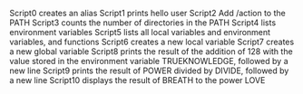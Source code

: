 Script0 creates an alias
Script1 prints hello user
Script2 Add /action to the PATH
Script3 counts the number of directories in the PATH
Script4 lists environment variables
Script5 lists all local variables and environment variables, and functions
Script6 creates a new local variable
Script7 creates a new global variable
Script8 prints the result of the addition of 128 with the value stored in the environment variable TRUEKNOWLEDGE, followed by a new line
Script9 prints the result of POWER divided by DIVIDE, followed by a new line
Script10 displays the result of BREATH to the power LOVE

